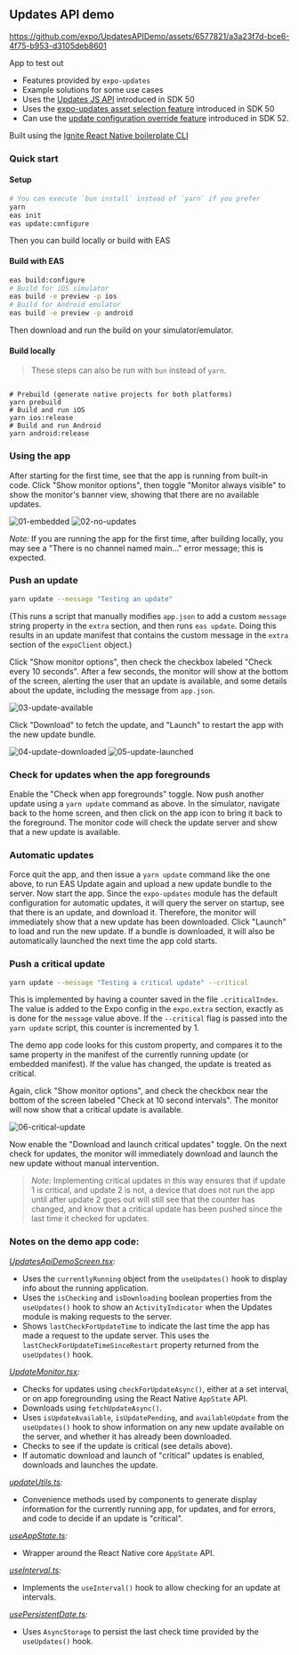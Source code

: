 ## Updates API demo

https://github.com/expo/UpdatesAPIDemo/assets/6577821/a3a23f7d-bce6-4f75-b953-d3105deb8601

App to test out

- Features provided by `expo-updates`
- Example solutions for some use cases
- Uses the [Updates JS API](https://docs.expo.dev/versions/latest/sdk/updates/#useupdates) introduced in SDK 50
- Uses the [expo-updates asset selection feature](./ASSETSELECTION.md) introduced in SDK 50
- Can use the [update configuration override feature](./UPDATECONFIGURATION.md) introduced in SDK 52.

Built using the [Ignite React Native boilerplate CLI](https://github.com/infinitered/ignite)

### Quick start

#### Setup

```bash
# You can execute `bun install` instead of `yarn` if you prefer
yarn
eas init
eas update:configure
```

Then you can build locally or build with EAS

#### Build with EAS

```bash
eas build:configure
# Build for iOS simulator
eas build -e preview -p ios
# Build for Android emulator
eas build -e preview -p android
```

Then download and run the build on your simulator/emulator.

#### Build locally

> These steps can also be run with `bun` instead of `yarn`.

```

# Prebuild (generate native projects for both platforms)
yarn prebuild
# Build and run iOS
yarn ios:release
# Build and run Android
yarn android:release
```

### Using the app

After starting for the first time, see that the app is running from built-in code. Click "Show monitor options", then toggle "Monitor always visible" to show the monitor's banner view, showing that there are no available updates.

![01-embedded](./media/01-embedded.png) ![02-no-updates](./media/02-no-updates.png)

_Note:_ If you are running the app for the first time, after building locally, you may see a "There is no channel named main..." error message; this is expected.

### Push an update

```bash
yarn update --message "Testing an update"
```

(This runs a script that manually modifies `app.json` to add a custom `message` string property in the `extra` section, and then runs `eas update`. Doing this results in an update manifest that contains the custom message in the `extra` section of the `expoClient` object.)

Click "Show monitor options", then check the checkbox labeled "Check every 10 seconds". After a few seconds, the monitor will show at the bottom of the screen, alerting the user that an update is available, and some details about the update, including the message from `app.json`.

![03-update-available](./media/03-update-available.png)

Click "Download" to fetch the update, and "Launch" to restart the app with the new update bundle.

![04-update-downloaded](./media/04-update-downloaded.png) ![05-update-launched](./media/05-update-launched.png)

### Check for updates when the app foregrounds

Enable the "Check when app foregrounds" toggle. Now push another update using a `yarn update` command as above. In the simulator, navigate back to the home screen, and then click on the app icon to bring it back to the foreground. The monitor code will check the update server and show that a new update is available.

### Automatic updates

Force quit the app, and then issue a `yarn update` command like the one above, to run EAS Update again and upload a new update bundle to the server. Now start the app. Since the `expo-updates` module has the default configuration for automatic updates, it will query the server on startup, see that there is an update, and download it. Therefore, the monitor will immediately show that a new update has been downloaded. Click "Launch" to load and run the new update. If a bundle is downloaded, it will also be automatically launched the next time the app cold starts.

### Push a critical update

```bash
yarn update --message "Testing a critical update" --critical
```

This is implemented by having a counter saved in the file `.criticalIndex`. The value is added to the Expo config in the `expo.extra` section, exactly as is done for the `message` value above. If the `--critical` flag is passed into the `yarn update` script, this counter is incremented by 1.

The demo app code looks for this custom property, and compares it to the same property in the manifest of the currently running update (or embedded manifest). If the value has changed, the update is treated as critical.

Again, click "Show monitor options", and check the checkbox near the bottom of the screen labeled "Check at 10 second intervals".
The monitor will now show that a critical update is available.

![06-critical-update](./media/06-critical-update.png)

Now enable the "Download and launch critical updates" toggle. On the next check for updates, the monitor will immediately download and launch the new update without manual intervention.

> _Note:_ Implementing critical updates in this way ensures that if update 1 is critical, and update 2 is not, a device that does not run the app until after update 2 goes out will still see that the counter has changed, and know that a critical update has been pushed since the last time it checked for updates.

### Notes on the demo app code:

_[UpdatesApiDemoScreen.tsx](./app/screens/UpdatesApiDemoScreen.tsx):_

- Uses the `currentlyRunning` object from the `useUpdates()` hook to display info about the running application.
- Uses the `isChecking` and `isDownloading` boolean properties from the `useUpdates()` hook to show an `ActivityIndicator` when the Updates module is making requests to the server.
- Shows `lastCheckForUpdateTime` to indicate the last time the app has made a request to the update server. This uses the `lastCheckForUpdateTimeSinceRestart` property returned from the `useUpdates()` hook.

_[UpdateMonitor.tsx](./app/components/UpdateMonitor.tsx):_

- Checks for updates using `checkForUpdateAsync()`, either at a set interval, or on app foregrounding using the React Native `AppState` API.
- Downloads using `fetchUpdateAsync()`.
- Uses `isUpdateAvailable`, `isUpdatePending`, and `availableUpdate` from the `useUpdates()` hook to show information on any new update available on the server, and whether it has already been downloaded.
- Checks to see if the update is critical (see details above).
- If automatic download and launch of "critical" updates is enabled, downloads and launches the update.

_[updateUtils.ts](./app/utils/updates/updateUtils.ts):_

- Convenience methods used by components to generate display information for the currently running app, for updates, and for errors, and code to decide if an update is "critical".

_[useAppState.ts](./app/utils/updates/useAppState.ts):_

- Wrapper around the React Native core `AppState` API.

_[useInterval.ts](./app/utils/updates/useInterval.ts):_

- Implements the `useInterval()` hook to allow checking for an update at intervals.

_[usePersistentDate.ts](./app/utils/updates/usePersistentDate.ts):_

- Uses `AsyncStorage` to persist the last check time provided by the `useUpdates()` hook.
